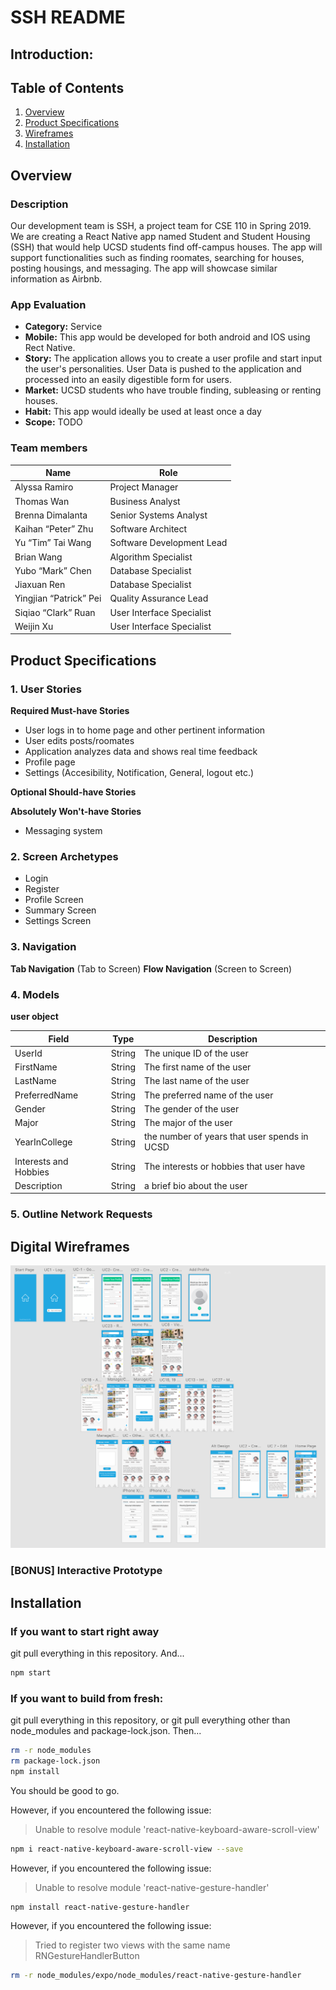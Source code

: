 # SSH README


## Introduction: 
## Table of Contents
1. [Overview](#Overview)
2. [Product Specifications](#Product-Specifications)
3. [Wireframes](#Digital-Wireframes)
4. [Installation](#Installation)
## Overview 
### Description
Our development team is SSH, a project team for CSE 110 in Spring 2019. We are creating a React Native app named Student and Student Housing (SSH) that would help UCSD students find off-campus houses. The app will support functionalities such as finding roomates, searching for houses, posting housings, and messaging. The app will showcase similar information as Airbnb.

### App Evaluation
- **Category:** Service
- **Mobile:** This app would be developed for both android and IOS using Rect Native. 
- **Story:** The application allows you to create a user profile and start input the user's personalities. User Data is pushed to the application and processed into an easily digestible form for users.
- **Market:** UCSD students who have trouble finding, subleasing or renting houses.
- **Habit:** This app would ideally be used at least once a day
- **Scope:** TODO

### Team members

| Name                   | Role                      |
|------------------------|---------------------------|
| Alyssa Ramiro          | Project Manager           |
| Thomas Wan             | Business Analyst          |
| Brenna Dimalanta       | Senior Systems Analyst    |
| Kaihan “Peter” Zhu     | Software Architect        |
| Yu “Tim” Tai Wang      | Software Development Lead |
| Brian Wang             | Algorithm Specialist      |
| Yubo “Mark” Chen       | Database Specialist       |
| Jiaxuan Ren            | Database Specialist       |
| Yingjian “Patrick” Pei | Quality Assurance Lead    |
| Siqiao “Clark” Ruan    | User Interface Specialist |
| Weijin Xu              | User Interface Specialist |


## Product Specifications
### 1. User Stories

**Required Must-have Stories**

* User logs in to home page and other pertinent information
* User edits posts/roomates
* Application analyzes data and shows real time feedback
* Profile page 
* Settings (Accesibility, Notification, General, logout etc.)

**Optional Should-have Stories**

**Absolutely Won't-have Stories**

* Messaging system

### 2. Screen Archetypes
* Login 
* Register 
* Profile Screen 
* Summary Screen
* Settings Screen

### 3. Navigation

**Tab Navigation** (Tab to Screen)
**Flow Navigation** (Screen to Screen)


### 4. Models

**user object**

| Field                 | Type    | Description                                  |
|-----------------------|---------|----------------------------------------------|
| UserId                | String  | The unique ID of the user                    |
| FirstName             | String  | The first name of the user                   |
| LastName              | String  | The last name of the user                    |
| PreferredName         | String  | The preferred name of the user               |
| Gender                | String  | The gender of the user                       |
| Major                 | String  | The major of the user                        |
| YearInCollege         | String  | the number of years that user spends in UCSD |
| Interests and Hobbies | String  | The interests or hobbies that user have      |
| Description           | String  | a brief bio about the user                   |

### 5. Outline Network Requests

## Digital Wireframes
![Alt text](/img_assets/Wireframes.png?raw=true "Wireframes")
### [BONUS] Interactive Prototype


## Installation

### If you want to start right away
git pull everything in this repository. And... 
```bash
npm start
```

### If you want to build from fresh: 
git pull everything in this repository, or git pull everything other than node_modules and package-lock.json. Then... 
```bash
rm -r node_modules
rm package-lock.json
npm install
```

You should be good to go. 

However, if you encountered the following issue: 

> Unable to resolve module 'react-native-keyboard-aware-scroll-view'

```bash
npm i react-native-keyboard-aware-scroll-view --save
```

However, if you encountered the following issue: 

> Unable to resolve module 'react-native-gesture-handler'

```bash
npm install react-native-gesture-handler
```

However, if you encountered the following issue: 

> Tried to register two views with the same name RNGestureHandlerButton

```bash
rm -r node_modules/expo/node_modules/react-native-gesture-handler
```
